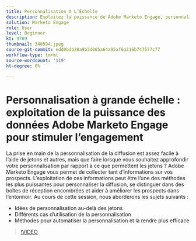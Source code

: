 ```yaml
---
title: Personnalisation À L’Échelle
description: Exploitez la puissance de Adobe Marketo Engage, personnalisez au-delà des jetons.
solution: Marketo Engage
role: User
level: Beginner
kt: 9769
thumbnail: 340594.jpeg
source-git-commit: edd0bdb28a9b3d065a64a95af6a216b747577c77
workflow-type: tm+mt
source-wordcount: '119'
ht-degree: 0%

---
```


# Personnalisation à grande échelle : exploitation de la puissance des données Adobe Marketo Engage pour stimuler l’engagement

La prise en main de la personnalisation de la diffusion est assez facile à l’aide de jetons et autres, mais que faire lorsque vous souhaitez approfondir votre personnalisation par rapport à ce que permettent les jetons ? Adobe Marketo Engage vous permet de collecter tant d’informations sur vos prospects. L’exploitation de ces informations peut être l’une des méthodes les plus puissantes pour personnaliser la diffusion, se distinguer dans des boîtes de réception encombrées et aider à améliorer les prospects dans l’entonnoir. Au cours de cette session, nous aborderons les sujets suivants :

* Idées de personnalisation au-delà des jetons
* Différents cas d’utilisation de la personnalisation
* Méthodes pour automatiser la personnalisation et la rendre plus efficace

>[!VIDEO](https://video.tv.adobe.com/v/340594/?quality=12&learn=on)
